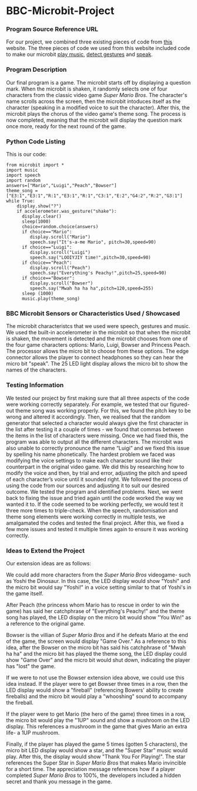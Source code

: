 # BBC-Microbit-Project

### Program Source Reference URL
For our project, we combined three existing pieces of code from [this](https://microbit-micropython.readthedocs.io/en/latest/tutorials/introduction.html) website. The three pieces of code we used from this website included code to make our microbit [play music](https://microbit-micropython.readthedocs.io/en/latest/tutorials/music.html#wolfgang-amadeus-microbit), [detect gestures](https://microbit-micropython.readthedocs.io/en/latest/tutorials/gestures.html#magic-8) and [speak](https://microbit-micropython.readthedocs.io/en/latest/tutorials/speech.html).

### Program Description
Our final program is a game. The microbit starts off by displaying a question mark. When the microbit is shaken, it randomly selects one of four characters from the classic video game *Super Mario Bros*. The character's name scrolls across the screen, then the microbit intoduces itself as the character (speaking in a modified voice to suit the character). After this, the microbit plays the chorus of the video game's theme song. The process is now completed, meaning that the microbit will display the question mark once more, ready for the next round of the game. 

### Python Code Listing
This is our code:
```
from microbit import *
import music
import speech
import random
answers=["Mario","Luigi","Peach","Bowser"]
theme_song = ["E3:1","E3:1","R:1","E3:1","R:1","C3:1","E:2","G4:2","R:2","G3:1"]
while True:
    display.show("?")
    if accelerometer.was_gesture("shake"):
      display.clear()
      sleep(1000)
      choice=random.choice(answers)
      if choice=="Mario":
         display.scroll("Mario")
         speech.say("It's-a-me Mario", pitch=30,speed=90)
      if choice=="Luigi":
         display.scroll("Luigi")
         speech.say("LOOIYJIY time!",pitch=30,speed=90)
      if choice=="Peach":
         display.scroll("Peach")
         speech.say("Everything's Peachy!",pitch=25,speed=90)
      if choice=="Bowser":
         display.scroll("Bowser")
         speech.say("Mwah ha ha ha",pitch=120,speed=255)
      sleep (1000)
      music.play(theme_song)
```

### BBC Microbit Sensors or Characteristics Used / Showcased
The microbit characteristcs that we used were speech, gestures and music. We used the built-in accelerometer in the microbit so that when the microbit is shaken, the movement is detected and the microbit chooses from one of the four game characters options: Mario, Luigi, Bowser and Princess Peach. The processor allows the micro bit to choose from these options. The edge connector allows the player to connect headphones so they can hear the micro bit "speak". The 25 LED light display allows the micro bit to show the names of the characters.

### Testing Information
We tested our project by first making sure that all three aspects of the code were working correctly separately. For example, we tested that our figured-out theme song was working properly. For this, we found the pitch key to be wrong and altered it accordingly. Then, we realised that the random generator that selected a character would always give the first character in the list after testing it a couple of times - we found that commas between the items in the list of characters were missing. Once we had fixed this, the program was able to output all the different characters. The microbit was also unable to correctly pronounce the name “Luigi” and we fixed this issue by spelling his name phonetically. The hardest problem we faced was modifying the voice settings to make each character sound like their counterpart in the original video game. We did this by researching how to modify the voice and then, by trial and error, adjusting the pitch and speed of each character’s voice until it sounded right.
We followed the process of using the code from our sources and adjusting it to suit our desired outcome. We tested the program and identified problems. Next, we went back to fixing the issue and tried again until the code worked the way we wanted it to. If the code seemed to be working perfectly, we would test it three more times to triple-check. When the speech, randomisation and theme song elements were working correctly in multiple tests, we amalgamated the codes and tested the final project. After this, we fixed a few more issues and tested it multiple times again to ensure it was working correctly. 

### Ideas to Extend the Project
Our extension ideas are as follows: 

We could add more characters from the *Super Mario Bros* videogame- such as Yoshi the Dinosaur. In this case, the LED display would show "Yoshi" and the micro bit would say "Yoshi!" in a voice setting similar to that of Yoshi's in the game itself.

After Peach (the princess whom Mario has to rescue in order to win the game) has said her catchphrase of "Everything's Peachy!" and the theme song has played, the LED display on the micro bit would show "You Win!" as a reference to the original game.

Bowser is the villian of *Super Mario Bros* and if he defeats Mario at the end of the game, the screen would display "Game Over." As a reference to this idea, after the Bowser on the micro bit has said his catchphrase of "Mwah ha ha" and the micro bit has played the theme song, the LED display could show "Game Over" and the micro bit would shut down, indicating the player has "lost" the game.

If we were to not use the Bowser extension idea above, we could use this idea instead. If the player were to get Bowser three times in a row, then the LED display would show a "fireball" (referencing Bowers' ability to create fireballs) and the micro bit would play a "whooshing" sound to accompany the fireball.

If the player were to get Mario (the hero of the game) three times in a row, the micro bit would play the "1UP" sound and show a mushroom on the LED display. This references a mushroom in the game that gives Mario an extra life- a 1UP mushroom.

Finally, if the player has played the game 5 times (gotten 5 characters), the micro bit LED display would show a star, and the "Super Star" music would play. After this, the display would show "Thank You For Playing!". The star references the Super Star in *Super Mario Bros* that makes Mario invincible for a short time. The appreciation message references how if a player completed *Super Mario Bros* to 100%, the developers included a hidden secret and thank you message in the game.
